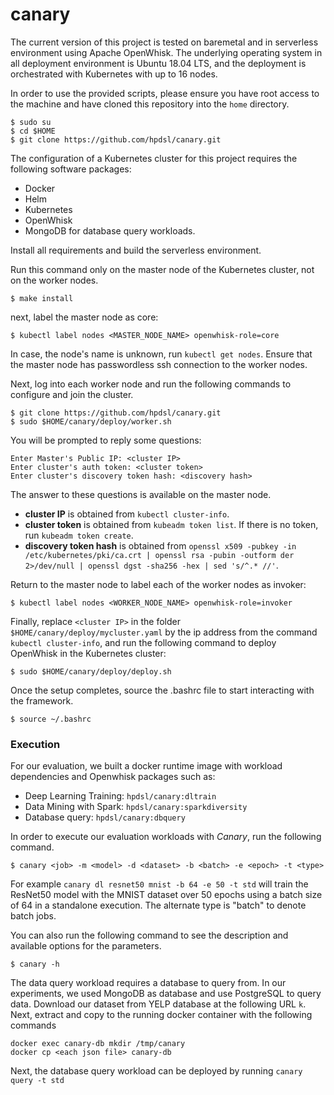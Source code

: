 # canary

The current version of this project is tested on baremetal and in serverless environment using Apache OpenWhisk. The underlying operating system in all deployment environment is Ubuntu 18.04 LTS, and the deployment is orchestrated with Kubernetes with up to 16 nodes.

In order to use the provided scripts, please ensure you have root access to the machine and have cloned this repository into the `home` directory.

```
$ sudo su
$ cd $HOME
$ git clone https://github.com/hpdsl/canary.git
```

The configuration of a Kubernetes cluster for this project requires the following software packages:

* Docker
* Helm
* Kubernetes
* OpenWhisk
* MongoDB for database query workloads.


Install all requirements and build the serverless environment.

Run this command only on the master node of the Kubernetes cluster, not on the worker nodes.

```
$ make install
```

next, label the master node as core:

```
$ kubectl label nodes <MASTER_NODE_NAME> openwhisk-role=core
```

In case, the node's name is unknown, run ```kubectl get nodes```.
Ensure that the master node has passwordless ssh connection to the worker nodes.

Next, log into each worker node and run the following commands to configure and join the cluster.

```
$ git clone https://github.com/hpdsl/canary.git
$ sudo $HOME/canary/deploy/worker.sh
```
You will be prompted to reply some questions:
```
Enter Master's Public IP: <cluster IP>
Enter cluster's auth token: <cluster token>
Enter cluster's discovery token hash: <discovery hash>
```

The answer to these questions is available on the master node.

* **cluster IP** is obtained from `kubectl cluster-info`.
* **cluster token** is obtained from `kubeadm token list`. If there is no token, run `kubeadm token create`.
* **discovery token hash** is obtained from `openssl x509 -pubkey -in /etc/kubernetes/pki/ca.crt | openssl rsa -pubin -outform der 2>/dev/null | openssl dgst -sha256 -hex | sed 's/^.* //'`.

Return to the master node to label each of the worker nodes as invoker:

```
$ kubectl label nodes <WORKER_NODE_NAME> openwhisk-role=invoker
```
Finally, replace `<cluster IP>` in the folder `$HOME/canary/deploy/mycluster.yaml` by the ip address from the command `kubectl cluster-info`, and run the following command to deploy OpenWhisk in the Kubernetes cluster:

```
$ sudo $HOME/canary/deploy/deploy.sh
```
Once the setup completes, source the .bashrc file to start interacting with the framework.

```
$ source ~/.bashrc
```

### Execution

For our evaluation, we built a docker runtime image with workload dependencies and Openwhisk packages such as:

* Deep Learning Training: `hpdsl/canary:dltrain`
* Data Mining with Spark: `hpdsl/canary:sparkdiversity`
* Database query: `hpdsl/canary:dbquery`

In order to execute our evaluation workloads with *Canary*, run the following command.

```
$ canary <job> -m <model> -d <dataset> -b <batch> -e <epoch> -t <type>
```
For example `canary dl resnet50 mnist -b 64 -e 50 -t std` will train the ResNet50 model with the MNIST dataset over 50 epochs using a batch size of 64 in a standalone execution. The alternate type is "batch" to denote batch jobs.

You can also run the following command to see the description and available options for the parameters.

```
$ canary -h
```

The data query workload requires a database to query from. In our experiments, we used MongoDB as database and use PostgreSQL to query data. Download our dataset from YELP database at the following URL `k`. Next, extract and copy to the running docker container with the following commands

```
docker exec canary-db mkdir /tmp/canary
docker cp <each json file> canary-db
```

Next, the database query workload can be deployed by running `canary query -t std`
